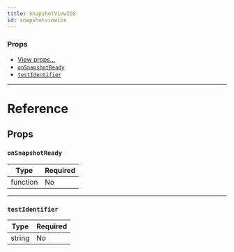 ```yaml
---
title: SnapshotViewIOS
id: snapshotviewios
---
```


### Props

- [View props...](view.md#props)
- [`onSnapshotReady`](snapshotviewios.md#onsnapshotready)
- [`testIdentifier`](snapshotviewios.md#testidentifier)

---

# Reference

## Props

### `onSnapshotReady`

| Type     | Required |
| -------- | -------- |
| function | No       |

---

### `testIdentifier`

| Type   | Required |
| ------ | -------- |
| string | No       |
